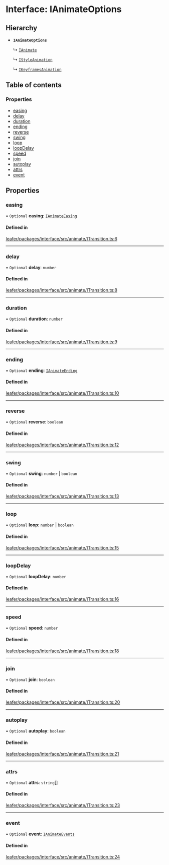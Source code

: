 # Interface: IAnimateOptions

## Hierarchy

- **`IAnimateOptions`**

  ↳ [`IAnimate`](IAnimate.md)

  ↳ [`IStyleAnimation`](IStyleAnimation.md)

  ↳ [`IKeyframesAnimation`](IKeyframesAnimation.md)

## Table of contents

### Properties

- [easing](IAnimateOptions.md#easing)
- [delay](IAnimateOptions.md#delay)
- [duration](IAnimateOptions.md#duration)
- [ending](IAnimateOptions.md#ending)
- [reverse](IAnimateOptions.md#reverse)
- [swing](IAnimateOptions.md#swing)
- [loop](IAnimateOptions.md#loop)
- [loopDelay](IAnimateOptions.md#loopdelay)
- [speed](IAnimateOptions.md#speed)
- [join](IAnimateOptions.md#join)
- [autoplay](IAnimateOptions.md#autoplay)
- [attrs](IAnimateOptions.md#attrs)
- [event](IAnimateOptions.md#event)

## Properties

### easing

• `Optional` **easing**: [`IAnimateEasing`](../modules.md#ianimateeasing)

#### Defined in

[leafer/packages/interface/src/animate/ITransition.ts:6](https://github.com/leaferjs/leafer/blob/8d161c2/packages/interface/src/animate/ITransition.ts#L6)

___

### delay

• `Optional` **delay**: `number`

#### Defined in

[leafer/packages/interface/src/animate/ITransition.ts:8](https://github.com/leaferjs/leafer/blob/8d161c2/packages/interface/src/animate/ITransition.ts#L8)

___

### duration

• `Optional` **duration**: `number`

#### Defined in

[leafer/packages/interface/src/animate/ITransition.ts:9](https://github.com/leaferjs/leafer/blob/8d161c2/packages/interface/src/animate/ITransition.ts#L9)

___

### ending

• `Optional` **ending**: [`IAnimateEnding`](../modules.md#ianimateending)

#### Defined in

[leafer/packages/interface/src/animate/ITransition.ts:10](https://github.com/leaferjs/leafer/blob/8d161c2/packages/interface/src/animate/ITransition.ts#L10)

___

### reverse

• `Optional` **reverse**: `boolean`

#### Defined in

[leafer/packages/interface/src/animate/ITransition.ts:12](https://github.com/leaferjs/leafer/blob/8d161c2/packages/interface/src/animate/ITransition.ts#L12)

___

### swing

• `Optional` **swing**: `number` \| `boolean`

#### Defined in

[leafer/packages/interface/src/animate/ITransition.ts:13](https://github.com/leaferjs/leafer/blob/8d161c2/packages/interface/src/animate/ITransition.ts#L13)

___

### loop

• `Optional` **loop**: `number` \| `boolean`

#### Defined in

[leafer/packages/interface/src/animate/ITransition.ts:15](https://github.com/leaferjs/leafer/blob/8d161c2/packages/interface/src/animate/ITransition.ts#L15)

___

### loopDelay

• `Optional` **loopDelay**: `number`

#### Defined in

[leafer/packages/interface/src/animate/ITransition.ts:16](https://github.com/leaferjs/leafer/blob/8d161c2/packages/interface/src/animate/ITransition.ts#L16)

___

### speed

• `Optional` **speed**: `number`

#### Defined in

[leafer/packages/interface/src/animate/ITransition.ts:18](https://github.com/leaferjs/leafer/blob/8d161c2/packages/interface/src/animate/ITransition.ts#L18)

___

### join

• `Optional` **join**: `boolean`

#### Defined in

[leafer/packages/interface/src/animate/ITransition.ts:20](https://github.com/leaferjs/leafer/blob/8d161c2/packages/interface/src/animate/ITransition.ts#L20)

___

### autoplay

• `Optional` **autoplay**: `boolean`

#### Defined in

[leafer/packages/interface/src/animate/ITransition.ts:21](https://github.com/leaferjs/leafer/blob/8d161c2/packages/interface/src/animate/ITransition.ts#L21)

___

### attrs

• `Optional` **attrs**: `string`[]

#### Defined in

[leafer/packages/interface/src/animate/ITransition.ts:23](https://github.com/leaferjs/leafer/blob/8d161c2/packages/interface/src/animate/ITransition.ts#L23)

___

### event

• `Optional` **event**: [`IAnimateEvents`](IAnimateEvents.md)

#### Defined in

[leafer/packages/interface/src/animate/ITransition.ts:24](https://github.com/leaferjs/leafer/blob/8d161c2/packages/interface/src/animate/ITransition.ts#L24)

